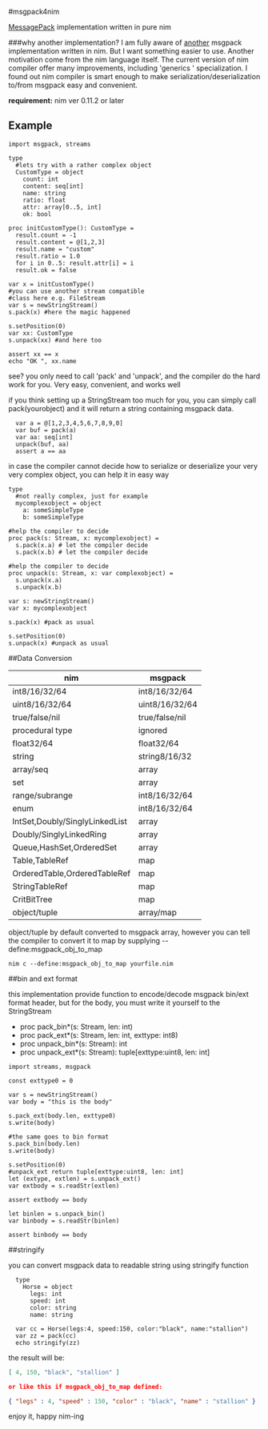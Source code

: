 #msgpack4nim

[MessagePack](http://msgpack.org/) implementation written in pure nim

###why another implementation?
I am fully aware of [another](https://github.com/akiradeveloper/msgpack-nim) msgpack implementation written in nim. But I want something easier to use. Another motivation come from the nim language itself. The current version of nim compiler offer many improvements, including 'generics ' specialization. I found out nim compiler is smart enough to make serialization/deserialization to/from msgpack easy and convenient.

**requirement:** nim ver 0.11.2 or later

## Example

```nimrod
import msgpack, streams

type
  #lets try with a rather complex object
  CustomType = object
    count: int
    content: seq[int]
    name: string
    ratio: float
    attr: array[0..5, int]
    ok: bool

proc initCustomType(): CustomType =
  result.count = -1
  result.content = @[1,2,3]
  result.name = "custom"
  result.ratio = 1.0
  for i in 0..5: result.attr[i] = i
  result.ok = false

var x = initCustomType()
#you can use another stream compatible
#class here e.g. FileStream
var s = newStringStream() 
s.pack(x) #here the magic happened

s.setPosition(0)
var xx: CustomType
s.unpack(xx) #and here too

assert xx == x
echo "OK ", xx.name
```
see? you only need to call 'pack' and 'unpack', and the compiler do the hard work for you. Very easy, convenient, and works well

if you think setting up a StringStream too much for you, you can simply call pack(yourobject) and it will return a string containing msgpack data.

```nimrod
  var a = @[1,2,3,4,5,6,7,8,9,0]
  var buf = pack(a)
  var aa: seq[int]
  unpack(buf, aa)
  assert a == aa
```

in case the compiler cannot decide how to serialize or deserialize your very very complex object, you can help it in easy way

```nimrod
type
  #not really complex, just for example
  mycomplexobject = object
    a: someSimpleType
    b: someSimpleType

#help the compiler to decide
proc pack(s: Stream, x: mycomplexobject) =
  s.pack(x.a) # let the compiler decide
  s.pack(x.b) # let the compiler decide

#help the compiler to decide
proc unpack(s: Stream, x: var complexobject) =
  s.unpack(x.a)
  s.unpack(x.b)

var s: newStringStream()
var x: mycomplexobject

s.pack(x) #pack as usual

s.setPosition(0)
s.unpack(x) #unpack as usual
```

##Data Conversion

| **nim** | **msgpack** |
|--------------------------------|----------------|
| int8/16/32/64 | int8/16/32/64 |
| uint8/16/32/64 | uint8/16/32/64 |
| true/false/nil | true/false/nil |
| procedural type | ignored  |
| float32/64 | float32/64 |
| string | string8/16/32 |
| array/seq | array |
| set | array |
| range/subrange | int8/16/32/64 |
| enum | int8/16/32/64 |
| IntSet,Doubly/SinglyLinkedList | array |
| Doubly/SinglyLinkedRing | array |
| Queue,HashSet,OrderedSet | array |
| Table,TableRef | map |
| OrderedTable,OrderedTableRef | map |
| StringTableRef | map |
| CritBitTree | map |
| object/tuple | array/map |

object/tuple by default converted to msgpack array, however
you can tell the compiler to convert it to map by supplying --define:msgpack_obj_to_map

```shell
nim c --define:msgpack_obj_to_map yourfile.nim
```

##bin and ext format

this implementation provide function to encode/decode msgpack bin/ext format header, but for the body, you must write it yourself to the StringStream
	
* proc pack_bin*(s: Stream, len: int)
* proc pack_ext*(s: Stream, len: int, exttype: int8)
* proc unpack_bin*(s: Stream): int
* proc unpack_ext*(s: Stream): tuple[exttype:uint8, len: int]

```nimrod
import streams, msgpack

const exttype0 = 0

var s = newStringStream()
var body = "this is the body"

s.pack_ext(body.len, exttype0)
s.write(body)

#the same goes to bin format
s.pack_bin(body.len)
s.write(body)

s.setPosition(0)
#unpack_ext return tuple[exttype:uint8, len: int]
let (extype, extlen) = s.unpack_ext()
var extbody = s.readStr(extlen)

assert extbody == body

let binlen = s.unpack_bin()
var binbody = s.readStr(binlen)

assert binbody == body
```

##stringify

you can convert msgpack data to readable string using stringify function

```nimrod
  type
    Horse = object
      legs: int
      speed: int
      color: string
      name: string
  
  var cc = Horse(legs:4, speed:150, color:"black", name:"stallion")
  var zz = pack(cc)
  echo stringify(zz)
```

the result will be:

```json
[ 4, 150, "black", "stallion" ]

or like this if msgpack_obj_to_map defined:

{ "legs" : 4, "speed" : 150, "color" : "black", "name" : "stallion" }
```

enjoy it, happy nim-ing
